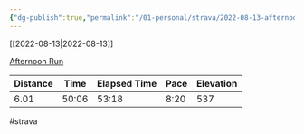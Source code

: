 ```yaml
---
{"dg-publish":true,"permalink":"/01-personal/strava/2022-08-13-afternoon-run/"}
---
```



[[2022-08-13\|2022-08-13]]

[Afternoon Run](https://www.strava.com/activities/7633454908)

| Distance | Time  | Elapsed Time | Pace | Elevation |
| -------- | ----- | ------------ | ---- | --------- |
| 6.01     | 50:06 | 53:18        | 8:20 | 537       |




#strava
